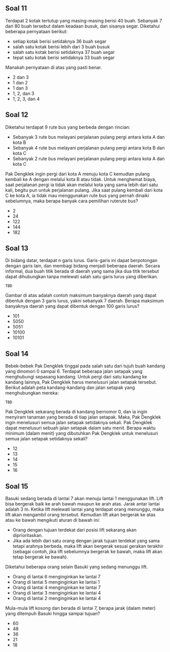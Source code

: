 ## Soal 11

Terdapat 2 kotak tertutup yang masing-masing berisi 40 buah. Sebanyak 7 dari 80
buah tersebut dalam keadaan busuk, dan sisanya segar. Diketahui beberapa
pernyataan berikut:

- setiap kotak berisi setidaknya 36 buah segar
- salah satu kotak berisi lebih dari 3 buah busuk
- salah satu kotak berisi setidaknya 37 buah segar
- tepat satu kotak berisi setidaknya 33 buah segar

Manakah pernyataan di atas yang pasti benar.

- 2 dan 3
- 1 dan 2
- 1 dan 3
- 1, 2, dan 3
- 1, 2, 3, dan 4

## Soal 12

Diketahui terdapat 9 rute bus yang berbeda dengan rincian:

- Sebanyak 3 rute bus melayani perjalanan pulang pergi antara kota A dan kota B
- Sebanyak 4 rute bus melayani perjalanan pulang pergi antara kota B dan kota C
- Sebanyak 2 rute bus melayani perjalanan pulang pergi antara kota A dan kota C

Pak Dengklek ingin pergi dari kota A menuju kota C kemudian pulang kembali ke A
dengan melalui kota B atau tidak. Untuk menghemat biaya, saat perjalanan pergi ia
tidak akan melalui kota yang sama lebih dari satu kali, begitu pun untuk perjalanan
pulang. Jika saat pulang kembali dari kota C ke kota A, ia tidak mau menggunakan
rute bus yang pernah dinaiki sebelumnya, maka berapa banyak cara pemilihan ruterute bus?

- 2
- 24
- 122
- 144
- 182

## Soal 13

Di bidang datar, terdapat n garis lurus. Garis-garis ini dapat berpotongan dengan
garis lain, dan membagi bidang menjadi beberapa daerah. Secara informal, dua
buah titik berada di daerah yang sama jika dua titik tersebut dapat dihubungkan
tanpa melewati salah satu garis lurus yang diberikan.

```
TBD
```

Gambar di atas adalah contoh maksimum banyaknya daerah yang dapat dibentuk
dengan 3 garis lurus, yakni sebanyak 7 daerah. Berapa maksimum banyaknya daerah
yang dapat dibentuk dengan 100 garis lurus?

- 101
- 5050
- 5051
- 10100
- 10101

## Soal 14

Bebek-bebek Pak Dengklek tinggal pada salah satu dari tujuh buah kandang yang
dinomori 0 sampai 6. Terdapat beberapa jalan setapak yang menghubungi sepasang
kandang. Untuk pergi dari satu kandang ke kandang lainnya, Pak Dengklek harus
menelusuri jalan setapak tersebut. Berikut adalah peta kandang-kandang dan jalan
setapak yang menghubungkan mereka:

```
TBD
```

Pak Dengklek sekarang berada di kandang bernomor $0$, dan ia ingin menyiram
tanaman yang berada di tiap jalan setapak. Maka, Pak Dengklek ingin menelusuri
semua jalan setapak setidaknya sekali. Pak Dengklek dapat menelusuri sebuah jalan
setapak dalam satu menit. Berapa waktu minimum (dalam menit) yang dibutuhkan Pak
Dengklek untuk menelusuri semua jalan setapak setidaknya sekali?

- 12
- 13
- 14
- 15
- 16

## Soal 15

Basuki sedang berada di lantai 7 akan menuju lantai 1 menggunakan lift. Lift bisa
bergerak baik ke arah bawah maupun ke arah atas. Jarak antar lantai adalah 3 m.
Ketika lift melewati lantai yang terdapat orang menunggu, maka lift akan mengambil
orang tersebut. Kemudian lift akan bergerak ke atas atau ke bawah mengikuti aturan
di bawah ini:

- Orang dengan tujuan terdekat dari posisi lift sekarang akan diprioritaskan.
- Jika ada lebih dari satu orang dengan jarak tujuan terdekat yang sama tetapi
  arahnya berbeda, maka lift akan bergerak sesuai gerakan terakhir (sebagai
  contoh, jika lift sebelumnya bergerak ke bawah, maka lift akan tetap bergerak
  ke bawah).

Diketahui beberapa orang selain Basuki yang sedang menunggu lift.

- Orang di lantai 6 menginginkan ke lantai 7
- Orang di lantai 5 menginginkan ke lantai 1
- Orang di lantai 4 menginginkan ke lantai 7
- Orang di lantai 3 menginginkan ke lantai 4
- Orang di lantai 2 menginginkan ke lantai 4

Mula-mula lift kosong dan berada di lantai 7, berapa jarak (dalam meter) yang
ditempuh Basuki hingga sampai tujuan?

- 60
- 48
- 36
- 21
- 18
